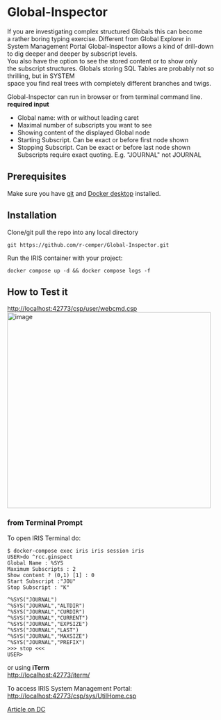 # Global-Inspector
If you are investigating complex structured Globals this can become  
a rather boring typing exercise. Different from Global Explorer in   
System Management Portal Global-Inspector allows a kind of drill-down   
to dig deeper and deeper by subscript levels.  
You also have the option to see the stored content or to show only   
the subscript structures.
Globals storing SQL Tables are probably not so thrilling, but in SYSTEM   
space you find real trees with completely different branches and twigs.  

Global-Inspector can run in browser or from terminal command line.  
**required input**   
- Global name: with or without leading caret   
- Maximal number of subscripts you want to see  
- Showing content of the displayed Global node   
- Starting Subscript. Can be exact or before first node shown     
- Stopping Subscript. Can be exact or before last node shown   
Subscripts require exact quoting. E.g. "JOURNAL" not JOURNAL    
 
## Prerequisites
Make sure you have [git](https://git-scm.com/book/en/v2/Getting-Started-Installing-Git) and [Docker desktop](https://www.docker.com/products/docker-desktop) installed.

## Installation 
Clone/git pull the repo into any local directory
```
git https://github.com/r-cemper/Global-Inspector.git
```
Run the IRIS container with your project: 
```
docker compose up -d && docker compose logs -f
```  
## How to Test it   
[http://localhost:42773/csp/user/webcmd.csp ](http://127.0.0.1:42773/csp/user/ginspect.CSP)  
<img width="468" height="450" alt="image" src="https://github.com/user-attachments/assets/657b2e7e-c621-41a6-89bb-10be664ab22f" />  

### from Terminal Prompt 
To open IRIS Terminal do:
```
$ docker-compose exec iris iris session iris
USER>do ^rcc.ginspect
Global Name : %SYS
Maximum Subscripts : 2
Show content ? (0,1) [1] : 0
Start Subscript :"JOU"
Stop Subscript : "K"

^%SYS("JOURNAL")
^%SYS("JOURNAL","ALTDIR")
^%SYS("JOURNAL","CURDIR")
^%SYS("JOURNAL","CURRENT")
^%SYS("JOURNAL","EXPSIZE")
^%SYS("JOURNAL","LAST")
^%SYS("JOURNAL","MAXSIZE")
^%SYS("JOURNAL","PREFIX")
>>> stop <<<
USER>
```
or using **iTerm**   
[http://localhost:42773/iterm/](http://localhost:42773/iterm/)

To access IRIS System Management Portal:    
[http://localhost:42773/csp/sys/UtilHome.csp](http://localhost:42773/csp/sys/UtilHome.csp)


[Article on DC](https://community.intersystems.com/)    
